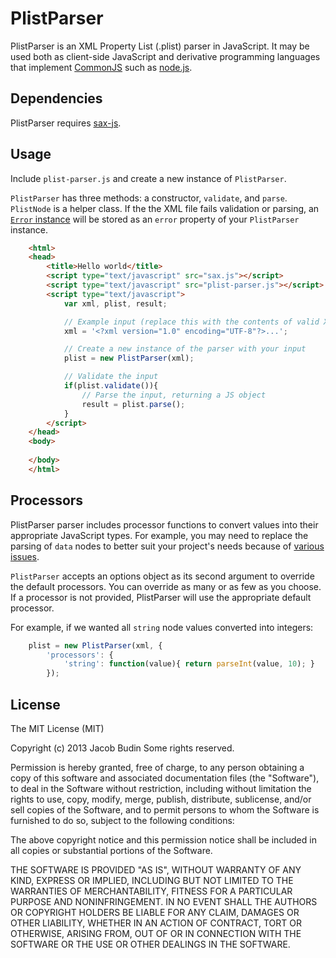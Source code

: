 # PlistParser

PlistParser is an XML Property List (.plist) parser in JavaScript. It may be used both as client-side JavaScript and derivative programming languages that implement [CommonJS](http://www.commonjs.org) such as [node.js](http://nodejs.org).

## Dependencies

PlistParser requires [sax-js](https://github.com/isaacs/sax-js).

## Usage

Include `plist-parser.js` and create a new instance of `PlistParser`.

`PlistParser` has three methods: a constructor, `validate`, and `parse`. `PlistNode` is a helper class. If the the XML file fails validation or parsing, an [`Error` instance](https://developer.mozilla.org/en-US/docs/JavaScript/Reference/Global_Objects/Error) will be stored as an `error` property of your `PlistParser` instance.

```html
	<html>
	<head>
		<title>Hello world</title>
		<script type="text/javascript" src="sax.js"></script>
		<script type="text/javascript" src="plist-parser.js"></script>
		<script type="text/javascript">
			var xml, plist, result;

			// Example input (replace this with the contents of valid XML Property List file)
			xml = '<?xml version="1.0" encoding="UTF-8"?>...';

			// Create a new instance of the parser with your input
			plist = new PlistParser(xml);

			// Validate the input
			if(plist.validate()){
				// Parse the input, returning a JS object
				result = plist.parse();
			}
		</script>
	</head>
	<body>
		
	</body>
	</html>
```

## Processors

PlistParser parser includes processor functions to convert values into their appropriate JavaScript types. For example, you may need to replace the parsing of `data` nodes to better suit your project's needs because of [various issues](https://developer.mozilla.org/en-US/docs/DOM/window.btoa).

`PlistParser` accepts an options object as its second argument to override the default processors. You can override as many or as few as you choose. If a processor is not provided, PlistParser will use the appropriate default processor.

For example, if we wanted all `string` node values converted into integers:

```js
	plist = new PlistParser(xml, {
		'processors': {
			'string': function(value){ return parseInt(value, 10); }
		});
```

## License

The MIT License (MIT)

Copyright (c) 2013 Jacob Budin
Some rights reserved.

Permission is hereby granted, free of charge, to any person obtaining a copy of this software and associated documentation files (the "Software"), to deal in the Software without restriction, including without limitation the rights to use, copy, modify, merge, publish, distribute, sublicense, and/or sell copies of the Software, and to permit persons to whom the Software is furnished to do so, subject to the following conditions:

The above copyright notice and this permission notice shall be included in all copies or substantial portions of the Software.

THE SOFTWARE IS PROVIDED "AS IS", WITHOUT WARRANTY OF ANY KIND, EXPRESS OR IMPLIED, INCLUDING BUT NOT LIMITED TO THE WARRANTIES OF MERCHANTABILITY, FITNESS FOR A PARTICULAR PURPOSE AND NONINFRINGEMENT. IN NO EVENT SHALL THE AUTHORS OR COPYRIGHT HOLDERS BE LIABLE FOR ANY CLAIM, DAMAGES OR OTHER LIABILITY, WHETHER IN AN ACTION OF CONTRACT, TORT OR OTHERWISE, ARISING FROM, OUT OF OR IN CONNECTION WITH THE SOFTWARE OR THE USE OR OTHER DEALINGS IN THE SOFTWARE.